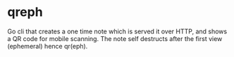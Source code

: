 # qreph
Go cli that creates a one time note which is served it over HTTP, and shows a QR code for mobile scanning. The note self destructs after the first view (ephemeral) hence qr(eph).
